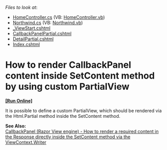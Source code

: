 <!-- default file list -->
*Files to look at*:

* [HomeController.cs](./CS/DXCallbackPanel/Controllers/HomeController.cs) (VB: [HomeController.vb](./VB/DXCallbackPanel/Controllers/HomeController.vb))
* [Northwind.cs](./CS/DXCallbackPanel/Models/Northwind.cs) (VB: [Northwind.vb](./VB/DXCallbackPanel/Models/Northwind.vb))
* [_ViewStart.cshtml](./CS/DXCallbackPanel/Views/_ViewStart.cshtml)
* [CallbackPanelPartial.cshtml](./CS/DXCallbackPanel/Views/Home/CallbackPanelPartial.cshtml)
* [DetailPartial.cshtml](./CS/DXCallbackPanel/Views/Home/DetailPartial.cshtml)
* [Index.cshtml](./CS/DXCallbackPanel/Views/Home/Index.cshtml)
<!-- default file list end -->
# How to render CallbackPanel content inside SetContent method by using custom PartialView
<!-- run online -->
**[[Run Online]](https://codecentral.devexpress.com/e2995)**
<!-- run online end -->


<p>It is possible to define a custom PartialView, which should be rendered via the Html.Partial method inside the SetContent method.</p><p><strong>See Also:<br />
</strong><a href="https://www.devexpress.com/Support/Center/p/E2994">CallbackPanel (Razor View engine) - How to render a required content in the Response directly inside the SetContent method via the ViewContext.Writer</a></p>

<br/>


